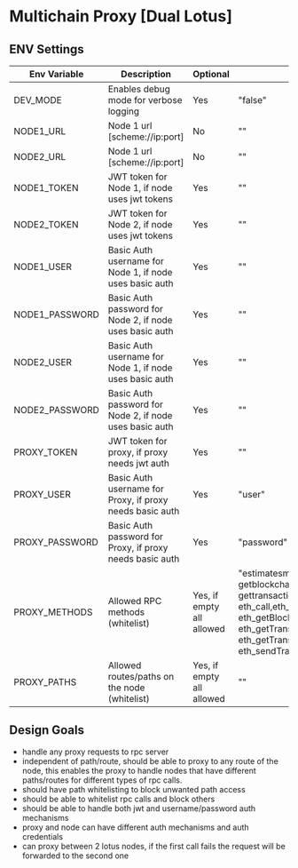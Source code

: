 # Multichain Proxy [Dual Lotus]

## ENV Settings

| Env Variable   | Description                                              | Optional                  |   Default Value  (in Docker image)                                                                                                                                                                                                                                                                                                                                                                                                                                                     |
|----------------|----------------------------------------------------------|---------------------------|----------------------------------------------------------------------------------------------------------------------------------------------------------------------------------------------------------------------------------------------------------------------------------------------------------------------------------------------------------------------------------------------------------------------------------------------------------------------------------------|
| DEV_MODE       | Enables debug mode for verbose logging                   | Yes                       | "false"                                                                                                                                                                                                                                                                                                                                                                                                                                                                                |
| NODE1_URL      | Node 1 url [scheme://ip:port]                            | No                        | ""                                                                                                                                                                                                                                                                                                                                                                                                                                                                                     |
| NODE2_URL      | Node 1 url [scheme://ip:port]                            | No                        | ""                                                                                                                                                                                                                                                                                                                                                                                                                                                                                     |
| NODE1_TOKEN    | JWT token for Node 1, if node uses jwt tokens            | Yes                       | ""                                                                                                                                                                                                                                                                                                                                                                                                                                                                                     |
| NODE2_TOKEN    | JWT token for Node 2, if node uses jwt tokens            | Yes                       | ""                                                                                                                                                                                                                                                                                                                                                                                                                                                                                     |
| NODE1_USER     | Basic Auth username for Node 1, if node uses basic auth  | Yes                       | ""                                                                                                                                                                                                                                                                                                                                                                                                                                                                                     |
| NODE1_PASSWORD | Basic Auth password for Node 2, if node uses basic auth  | Yes                       | ""                                                                                                                                                                                                                                                                                                                                                                                                                                                                                     |
| NODE2_USER     | Basic Auth username for Node 1, if node uses basic auth  | Yes                       | ""                                                                                                                                                                                                                                                                                                                                                                                                                                                                                     |
| NODE2_PASSWORD | Basic Auth password for Node 2, if node uses basic auth  | Yes                       | ""                                                                                                                                                                                                                                                                                                                                                                                                                                                                                     |
| PROXY_TOKEN    | JWT token for proxy, if proxy needs jwt auth             | Yes                       | ""                                                                                                                                                                                                                                                                                                                                                                                                                                                                                     |
| PROXY_USER     | Basic Auth username for Proxy, if proxy needs basic auth | Yes                       | "user"                                                                                                                                                                                                                                                                                                                                                                                                                                                                                 |
| PROXY_PASSWORD | Basic Auth password for Proxy, if proxy needs basic auth | Yes                       | "password"                                                                                                                                                                                                                                                                                                                                                                                                                                                                             |
| PROXY_METHODS  | Allowed RPC methods (whitelist)                          | Yes, if empty all allowed | "estimatesmartfee,estimatefee,getbestblockhash, getblockchaininfo,getblockcount,getrawtransaction, gettransaction,gettxout,listunspent,sendrawtransaction,eth_blockNumber, eth_call,eth_chainId,eth_estimateGas,eth_gasPrice,eth_getBalance, eth_getBlockByHash,eth_getBlockByNumber,eth_getCode,eth_getLogs, eth_getTransactionByHash,eth_getTransactionCount, eth_getTransactionReceipt,eth_pendingTransactions,eth_sendRawTransaction, eth_sendTransaction,eth_syncing,net_version" |
| PROXY_PATHS    | Allowed routes/paths on the node (whitelist)             | Yes, if empty all allowed | ""                                                                                                                                                                                                                                                                                                                                                                                                                                                                                     |

## Design Goals

- handle any proxy requests to rpc server
- independent of path/route, should be able to proxy to any route of the node, this enables the proxy to handle nodes that have different paths/routes for different types of rpc calls.
- should have path whitelisting to block unwanted path access
- should be able to whitelist rpc calls and block others
- should be able to handle both jwt and username/password auth mechanisms
- proxy and node can have different auth mechanisms and auth credentials
- can proxy between 2 lotus nodes, if the first call fails the request will be forwarded to the second one